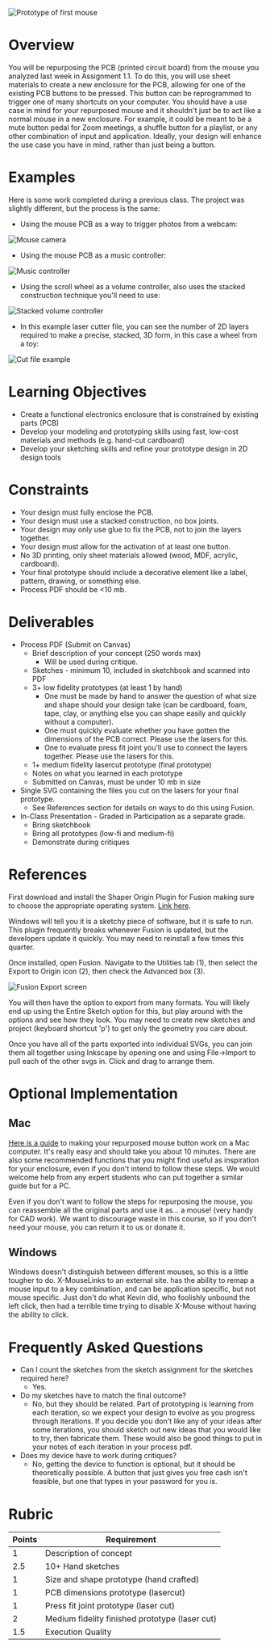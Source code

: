![Prototype of first mouse](assets/mouse_recon/mouse_prototype.svg)

# Overview
You will be repurposing the PCB (printed circuit board) from the mouse you analyzed last week in Assignment 1.1. To do this, you will use sheet materials to create a new enclosure for the PCB, allowing for one of the existing PCB buttons to be pressed. This button can be reprogrammed to trigger one of many shortcuts on your computer. You should have a use case in mind for your repurposed mouse and it shouldn't just be to act like a normal mouse in a new enclosure. For example, it could be meant to be a mute button pedal for Zoom meetings, a shuffle button for a playlist, or any other combination of input and application. Ideally, your design will enhance the use case you have in mind, rather than just being a button.

# Examples

Here is some work completed during a previous class. The project was slightly different, but the process is the same: 
- Using the mouse PCB as a way to trigger photos from a webcam: 

![Mouse camera](assets/mouse_recon/mouse_ex_1.svg)

- Using the mouse PCB as a music controller:

![Music controller](assets/mouse_recon/mouse_ex_2.svg)

- Using the scroll wheel as a volume controller, also uses the stacked construction technique you'll need to use:

![Stacked volume controller](assets/mouse_recon/mouse_ex_3.svg)

- In this example laser cutter file, you can see the number of 2D layers required to make a precise, stacked, 3D form, in this case a wheel from a toy:

![Cut file example](assets/mouse_recon/cut_ex.svg)

# Learning Objectives
- Create a functional electronics enclosure that is constrained by existing parts (PCB)
- Develop your modeling and prototyping skills using fast, low-cost materials and methods (e.g. hand-cut cardboard)
- Develop your sketching skills and refine your prototype design in 2D design tools

# Constraints
- Your design must fully enclose the PCB.
- Your design must use a stacked construction, no box joints.
- Your design may only use glue to fix the PCB, not to join the layers together.
- Your design must allow for the activation of at least one button.
- No 3D printing, only sheet materials allowed (wood, MDF, acrylic, cardboard).
- Your final prototype should include a decorative element like a label, pattern, drawing, or something else.
- Process PDF should be <10 mb.

# Deliverables
- Process PDF (Submit on Canvas)
    - Brief description of your concept (250 words max)
        - Will be used during critique.
    - Sketches - minimum 10, included in sketchbook and scanned into PDF
    - 3+ low fidelity prototypes (at least 1 by hand)
        - One must be made by hand to answer the question of what size and shape should your design take (can be cardboard, foam, tape, clay, or anything else you can shape easily and quickly without a computer).
        - One must quickly evaluate whether you have gotten the dimensions of the PCB correct. Please use the lasers for this.
        - One to evaluate press fit joint you'll use to connect the layers together. Please use the lasers for this.
    - 1+ medium fidelity lasercut prototype (final prototype)
    - Notes on what you learned in each prototype
    - Submitted on Canvas, must be under 10 mb in size
- Single SVG containing the files you cut on the lasers for your final prototype.
    - See References section for details on ways to do this using Fusion.
- In-Class Presentation - Graded in Participation as a separate grade.
    - Bring sketchbook
    - Bring all prototypes (low-fi and medium-fi)
    - Demonstrate during critiques

# References
First download and install the Shaper Origin Plugin for Fusion making sure to choose the appropriate operating system. [Link here](https://apps.autodesk.com/FUSION/en/Detail/Index?id=3662665235866169729).

Windows will tell you it is a sketchy piece of software, but it is safe to run. This plugin frequently breaks whenever Fusion is updated, but the developers update it quickly. You may need to reinstall a few times this quarter.

Once installed, open Fusion. Navigate to the Utilities tab (1), then select the Export to Origin icon (2), then check the Advanced box (3).

![Fusion Export screen](assets/mouse_recon/fusion_export.png)

You will then have the option to export from many formats. You will likely end up using the Entire Sketch option for this, but play around with the options and see how they look. You may need to create new sketches and project (keyboard shortcut 'p') to get only the geometry you care about.

Once you have all of the parts exported into individual SVGs, you can join them all together using Inkscape by opening one and using File->Import to pull each of the other svgs in. Click and drag to arrange them.

# Optional Implementation
## Mac
[Here is a guide](assets/mouse_recon/remapping_mac.pdf) to making your repurposed mouse button work on a Mac computer. It's really easy and should take you about 10 minutes. There are also some recommended functions that you might find useful as inspiration for your enclosure, even if you don't intend to follow these steps. We would welcome help from any expert students who can put together a similar guide but for a PC.

Even if you don't want to follow the steps for repurposing the mouse, you can reassemble all the original parts and use it as... a mouse! (very handy for CAD work). We want to discourage waste in this course, so if you don't need your mouse, you can return it to us or donate it.

## Windows
Windows doesn't distinguish between different mouses, so this is a little tougher to do. X-MouseLinks to an external site. has the ability to remap a mouse input to a key combination, and can be application specific, but not mouse specific. Just don't do what Kevin did, who foolishly unbound the left click, then had a terrible time trying to disable X-Mouse without having the ability to click.

# Frequently Asked Questions
- Can I count the sketches from the sketch assignment for the sketches required here?
    - Yes.
- Do my sketches have to match the final outcome?
    - No, but they should be related. Part of prototyping is learning from each iteration, so we expect your design to evolve as you progress through iterations. If you decide you don't like any of your ideas after some iterations, you should sketch out new ideas that you would like to try, then fabricate them. These would also be good things to put in your notes of each iteration in your process pdf.
- Does my device have to work during critiques?
    - No, getting the device to function is optional, but it should be theoretically possible. A button that just gives you free cash isn't feasible, but one that types in your password for you is.

# Rubric
| Points | Requirement |
| --- | --- |
| 1 | Description of concept |
| 2.5 | 10+ Hand sketches |
| 1 | Size and shape prototype (hand crafted) |
| 1 | PCB dimensions prototype (lasercut) |
| 1 | Press fit joint prototype (laser cut) |
| 2 | Medium fidelity finished prototype (laser cut) |
| 1.5 | Execution Quality |
